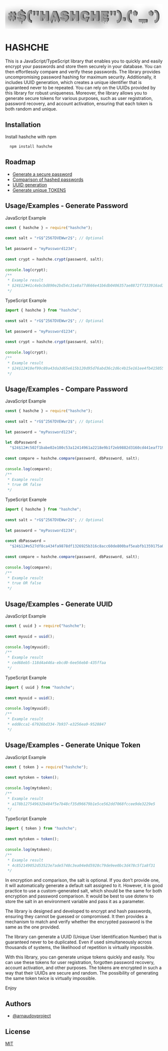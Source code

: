 ![Logo](https://raw.githubusercontent.com/arnaudovproject/hashche/main/resources/logo.png)

# HASHCHE

This is a JavaScript/TypeScript library that enables you to quickly and easily encrypt your passwords and store them securely in your database. You can then effortlessly compare and verify these passwords. The library provides uncompromising password hashing for maximum security. Additionally, it includes UUID generation, which creates a unique identifier that is guaranteed never to be repeated. You can rely on the UUIDs provided by this library for robust uniqueness. Moreover, the library allows you to generate secure tokens for various purposes, such as user registration, password recovery, and account activation, ensuring that each token is both random and unique.

## Installation

Install hashche with npm

```bash
  npm install hashche
```

## Roadmap

- [Generate a secure password](#usageexamples---generate-password)
- [Comparison of hashed passwords](#usageexamples---compare-password)
- [UUID generation](#usageexamples---generate-uuid)
- [Generate unique TOKENS](#usageexamples---generate-unique-token)

## Usage/Examples - Generate Password

JavaScript Example

```javascript
const { hashche } = require("hashche");

const salt = "rG$^2567DVEWwr2$"; // Optional

let password = "myPassword1234";

const crypt = hashche.crypt(password, salt);

console.log(crypt);
/**
 * Example result
 * $24$12#41c4ebcbd890e2bd54c31e8a77d666e41b6db0406357ae8872f7333916ad34eb$17/0xJ4h7Ye2
 */
```

TypeScript Example

```typescript
import { hashche } from "hashche";

const salt = "rG$^2567DVEWwr2$"; // Optional

let password = "myPassword1234";

const crypt = hashche.crypt(password, salt);

console.log(crypt);
/**
 * Example result
 * $24$12#10ef99c89a43da3d65e615b120d95d76abd36c2d6c4b15e161ee4fb41505565a$17/0xPN630J7
 */
```

## Usage/Examples - Compare Password

JavaScript Example

```javascript
const { hashche } = require("hashche");

const salt = "rG$^2567DVEWwr2$"; // Optional

let password = "myPassword1234";

let dbPassword =
  "$24$12#c502f1babe02e100c53a12414961a2218e9b1f2eb9882d3160cd441eaf719fc4$17/0x7hf4P3J";

const compare = hashche.compare(password, dbPassword, salt);

console.log(compare);
/**
 * Example result
 * true OR false
 */
```

TypeScript Example

```typescript
import { hashche } from "hashche";

const salt = "rG$^2567DVEWwr2$"; // Optional

let password = "myPassword1234";

const dbPassword =
  "$24$12#e527df8ca434fa9878df1326925b316c8acc60de800baf5eabfb1359175a08ca$17/0xLpb75gW";

const compare = hashche.compare(password, dbPassword, salt);

console.log(compare);
/**
 * Example result
 * true OR false
 */
```

## Usage/Examples - Generate UUID

JavaScript Example

```javascript
const { uuid } = require("hashche");

const myuuid = uuid();

console.log(myuuid);
/**
 * Example result
 * ced68eb5-118d4a446a-ebcd0-6ee56eb8-435ffaa
 */
```

TypeScript Example

```typescript
import { uuid } from "hashche";

const myuuid = uuid();

console.log(myuuid);
/**
 * Example result
 * edd8cca1-67926bd334-7b937-e3256ea9-9528847
 */
```

## Usage/Examples - Generate Unique Token

JavaScript Example

```javascript
const { token } = require("hashche");

const mytoken = token();

console.log(mytoken);
/**
 * Example result
 * a178b127549632b484f5e7b48cf35d96679b1e5ce562dd7068fccee9de3229e5
 */
```

TypeScript Example

```typescript
import { token } from "hashche";

const mytoken = token();

console.log(mytoken);
/**
 * Example result
 * 4c852149052d53523e7ade5748c3ea04e0d5928c79de9ee0bc3d478c5f1a8f31
 */
```

In encryption and comparison, the salt is optional. If you don’t provide one, it will automatically generate a default salt assigned to it. However, it is good practice to use a custom-generated salt, which should be the same for both encryption and password comparison. It would be best to use dotenv to store the salt in an environment variable and pass it as a parameter.

The library is designed and developed to encrypt and hash passwords, ensuring they cannot be guessed or compromised. It then provides a mechanism to match and verify whether the encrypted password is the same as the one provided.

The library can generate a UUID (Unique User Identification Number) that is guaranteed never to be duplicated. Even if used simultaneously across thousands of systems, the likelihood of repetition is virtually impossible.

With this library, you can generate unique tokens quickly and easily. You can use these tokens for user registration, forgotten password recovery, account activation, and other purposes. The tokens are encrypted in such a way that their UUIDs are secure and random. The possibility of generating the same token twice is virtually impossible.

Enjoy

## Authors

- [@arnaudovproject](https://github.com/arnaudovproject)

## License

[MIT](https://choosealicense.com/licenses/mit/)
